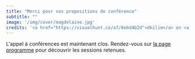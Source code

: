 ```yaml
---
title: "Merci pour vos propositions de conférence"
subtitle: ""
image: '/img/cover/magdelaine.jpg'
credits: '<a href="https://visualhunt.co/a7/8ebd4b2d">dkilim</a> on <a href="https://visualhunt.com/re10/73fb5f13">VisualHunt</a> - <a href="http://creativecommons.org/licenses/by-nc-sa/2.0/">CC 2.0 BY-NC-SA</a>'
---
```


L'appel à conférences est maintenant clos. Rendez-vous sur [la page programme](/programme) pour découvrir les sessions retenues.
